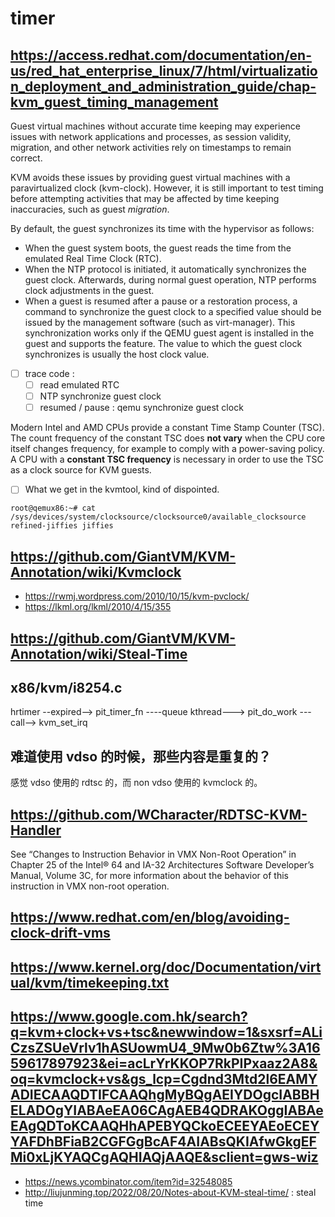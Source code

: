 # timer

## https://access.redhat.com/documentation/en-us/red_hat_enterprise_linux/7/html/virtualization_deployment_and_administration_guide/chap-kvm_guest_timing_management

Guest virtual machines without accurate time keeping may experience issues with network applications and processes, as session validity, migration, and other network activities rely on timestamps to remain correct.

KVM avoids these issues by providing guest virtual machines with a paravirtualized clock (kvm-clock).
However, it is still important to test timing before attempting activities that may be affected by time keeping inaccuracies, such as guest *migration*.

By default, the guest synchronizes its time with the hypervisor as follows:
- When the guest system boots, the guest reads the time from the emulated Real Time Clock (RTC).
- When the NTP protocol is initiated, it automatically synchronizes the guest clock. Afterwards, during normal guest operation, NTP performs clock adjustments in the guest.
- When a guest is resumed after a pause or a restoration process, a command to synchronize the guest clock to a specified value should be issued by the management software (such as virt-manager). This synchronization works only if the QEMU guest agent is installed in the guest and supports the feature. The value to which the guest clock synchronizes is usually the host clock value.

- [ ] trace code :
  - [ ] read emulated RTC
  - [ ] NTP synchronize guest clock
  - [ ] resumed / pause : qemu synchronize guest clock

Modern Intel and AMD CPUs provide a constant Time Stamp Counter (TSC). The count frequency of the constant TSC does **not vary** when the CPU core itself changes frequency, for example to comply with a power-saving policy.
A CPU with a **constant TSC frequency** is necessary in order to use the TSC as a clock source for KVM guests.

- [ ] What we get in the kvmtool, kind of dispointed.
```
root@qemux86:~# cat /sys/devices/system/clocksource/clocksource0/available_clocksource
refined-jiffies jiffies
```

## https://github.com/GiantVM/KVM-Annotation/wiki/Kvmclock

- https://rwmj.wordpress.com/2010/10/15/kvm-pvclock/
- https://lkml.org/lkml/2010/4/15/355

## https://github.com/GiantVM/KVM-Annotation/wiki/Steal-Time


## x86/kvm/i8254.c
hrtimer --expired--> pit_timer_fn ----queue kthread---> pit_do_work ---call--> kvm_set_irq

## 难道使用 vdso 的时候，那些内容是重复的？

感觉 vdso 使用的 rdtsc 的，而 non vdso 使用的 kvmclock 的。

## https://github.com/WCharacter/RDTSC-KVM-Handler

See “Changes to Instruction Behavior in VMX Non-Root Operation” in Chapter 25 of the Intel® 64 and IA-32 Architectures Software Developer’s Manual, Volume 3C, for more information about the behavior of this instruction in VMX non-root operation.

## https://www.redhat.com/en/blog/avoiding-clock-drift-vms

## https://www.kernel.org/doc/Documentation/virtual/kvm/timekeeping.txt

## https://www.google.com.hk/search?q=kvm+clock+vs+tsc&newwindow=1&sxsrf=ALiCzsZSUeVrlv1hASUowmU4_9Mw0b6Ztw%3A1659617897923&ei=acLrYrKKOP7RkPIPxaaz2A8&oq=kvmclock+vs&gs_lcp=Cgdnd3Mtd2l6EAMYADIECAAQDTIFCAAQhgMyBQgAEIYDOgcIABBHELADOgYIABAeEA06CAgAEB4QDRAKOggIABAeEAgQDToKCAAQHhAPEBYQCkoECEEYAEoECEYYAFDhBFiaB2CGFGgBcAF4AIABsQKIAfwGkgEFMi0xLjKYAQCgAQHIAQjAAQE&sclient=gws-wiz

- https://news.ycombinator.com/item?id=32548085
- http://liujunming.top/2022/08/20/Notes-about-KVM-steal-time/ : steal time
